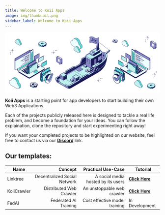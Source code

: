 ```yaml
---
title: Welcome to Koii Apps
image: img/thumbnail.png
sidebar_label: Welcome to Koii Apps
---
```


![banner](./img/header.svg)

**Koii Apps** is a starting point for app developers to start building their own Web3 Applications.

Each of the projects publicly released here is designed to tackle a real life problem, and become a foundation for your ideas. You can follow the explaination, clone the repository and start experimenting right away!

If you want your completed projects to be highlighted on our website, feel free to contact us via our [**Discord**](https://www.discord.gg/koii) link.

## Our templates:

| Name        |                      Concept |                 Practical Use-Case | Tutorial                                                                    |
| ----------- | ---------------------------: | ---------------------------------: | --------------------------------------------------------------------------- |
| Linktree    | Decentralized Social Network | A social media hosted by its users | [**Click Here**](/tutorials/linktree/intro)                                 |
| KoiiCrawler |      Distributed Web Crawler |         An unstoppable web crawler | [**Click Here**](/tutorials/steam-daily-specials/steam-daily-specials-task) |
| FedAI       |        Federated AI Training |      Cost effective model training | In Development                                                              |
